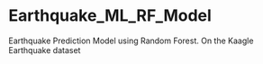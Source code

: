 # Earthquake_ML_RF_Model
Earthquake Prediction Model using Random Forest. On the Kaagle Earthquake dataset
